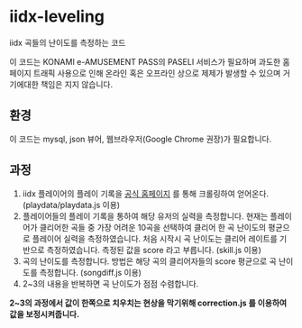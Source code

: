 # iidx-leveling
iidx 곡들의 난이도를 측정하는 코드

이 코드는 KONAMI e-AMUSEMENT PASS의 PASELI 서비스가 필요하며 과도한 홈페이지 트래픽 사용으로 인해 온라인 혹은 오프라인 상으로 제제가 발생할 수 있으며 거기에대한 책임은 지지 않습니다.

## 환경
이 코드는 mysql, json 뷰어, 웹브라우저(Google Chrome 권장)가 필요합니다.

## 과정
 1. iidx 플레이어의 플레이 기록을 [공식 홈페이지](https://p.eagate.573.jp/game/2dx/26/top/index.html) 를 통해 크롤링하여 얻어온다. (playdata/playdata.js 이용)
 2. 플레이어들의 플레이 기록을 통하여 해당 유저의 실력을 측정합니다. 현재는 플레이어가 클리어한 곡들 중 가장 어려운 10곡을 선택하여 클리어 한 곡 난이도의 평균으로 플레이어 실력을 측정하였습니다. 처음 시작시 곡 난이도는 클리어 레이트를 기반으로 측정하였습니다. 측정된 값을 score 라고 부릅니다. (skill.js 이용)
 3. 곡의 난이도를 측정합니다. 방법은 해당 곡의 클리어자들의 score 평균으로 곡 난이도를 측정합니다. (songdiff.js 이용)
 4. 2~3의 내용을 반복하면 곡 난이도가 점점 수렴합니다.

 **2~3의 과정에서 값이 한쪽으로 치우치는 현상을 막기위해 correction.js 를 이용하여 값을 보정시켜줍니다.**
